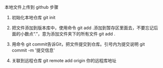 本地文件上传到 github 步骤
1. 初始化本地仓库
   git init

2. 把文件添加到版本库中，使用命令 git add .添加到暂存区里面去，不要忘记后面的小数点“.”，意为添加文件夹下的所有文件
   git add .

3. 用命令 git commit告诉Git，把文件提交到仓库。引号内为提交说明
   git commit -m '提交信息'

4. 关联到远程仓库
   git remote add origin 你的远程库地址
